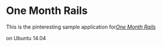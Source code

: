 # One Month Rails

This is the pinteresting sample application for[*One Month Rails*](http://Onemonthrails.com) 

on Ubuntu 14.04 